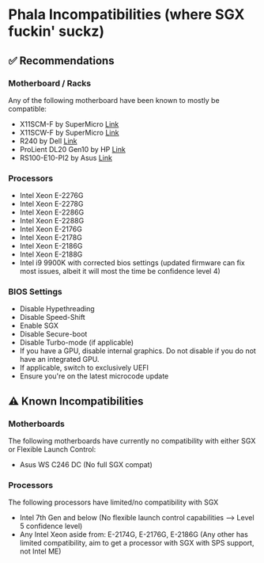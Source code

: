 # Phala Incompatibilities (where SGX fuckin' suckz)

## ✅ Recommendations 

### Motherboard / Racks
Any of the following motherboard have been known to mostly be compatible:

- X11SCM-F by SuperMicro [Link](https://www.supermicro.com/en/products/motherboard/X11SCM-F)
- X11SCW-F by SuperMicro [Link](https://www.supermicro.com/en/products/motherboard/X11SCW-F)
- R240 by Dell [Link](https://www.dell.com/fr-fr/work/shop/productdetailstxn/poweredge-r240)
- ProLient DL20 Gen10 by HP [Link](https://support.hpe.com/hpesc/public/docDisplay?docId=a00059854en_us&docLocale=en_US)
- RS100-E10-PI2 by Asus [Link](https://www.asus.com/fr/Commercial-Servers-Workstations/RS100-E10-PI2/)

### Processors
- Intel Xeon E-2276G
- Intel Xeon E-2278G
- Intel Xeon E-2286G
- Intel Xeon E-2288G
- Intel Xeon E-2176G
- Intel Xeon E-2178G
- Intel Xeon E-2186G
- Intel Xeon E-2188G
- Intel i9 9900K with corrected bios settings (updated firmware can fix most issues, albeit it will most the time be confidence level 4)

### BIOS Settings
- Disable Hypethreading
- Disable Speed-Shift
- Enable SGX
- Disable Secure-boot
- Disable Turbo-mode (if applicable)
- If you have a GPU, disable internal graphics. Do not disable if you do not have an integrated GPU.
- If applicable, switch to exclusively UEFI
- Ensure you're on the latest microcode update

## ⚠️ Known Incompatibilities 

### Motherboards
The following motherboards have currently no compatibility with either SGX or Flexible Launch Control:
- Asus WS C246 DC (No full SGX compat)

### Processors
The following processors have limited/no compatibility with SGX
- Intel 7th Gen and below (No flexible launch control capabilities --> Level 5 confidence level)
- Any Intel Xeon aside from: E-2174G, E-2176G, E-2186G (Any other has limited compatibility, aim to get a processor with SGX with SPS support, not Intel ME)
